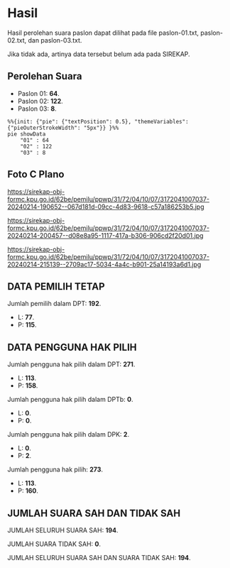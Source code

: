 # Hasil

Hasil perolehan suara paslon dapat dilihat pada file paslon-01.txt, paslon-02.txt, dan paslon-03.txt.

Jika tidak ada, artinya data tersebut belum ada pada SIREKAP.

## Perolehan Suara

 * Paslon 01: **64**.
 * Paslon 02: **122**.
 * Paslon 03: **8**.

```mermaid
%%{init: {"pie": {"textPosition": 0.5}, "themeVariables": {"pieOuterStrokeWidth": "5px"}} }%%
pie showData
    "01" : 64
    "02" : 122
    "03" : 8
```
## Foto C Plano

https://sirekap-obj-formc.kpu.go.id/62be/pemilu/ppwp/31/72/04/10/07/3172041007037-20240214-190652--067d181d-09cc-4d83-9618-c57a186253b5.jpg

https://sirekap-obj-formc.kpu.go.id/62be/pemilu/ppwp/31/72/04/10/07/3172041007037-20240214-200457--d08e8a95-1117-417a-b306-906cd2f20d01.jpg

https://sirekap-obj-formc.kpu.go.id/62be/pemilu/ppwp/31/72/04/10/07/3172041007037-20240214-215139--2709ac17-5034-4a4c-b901-25a14193a6d1.jpg

## DATA PEMILIH TETAP

Jumlah pemilih dalam DPT: **192**.
 * L: **77**.
 * P: **115**.

## DATA PENGGUNA HAK PILIH

Jumlah pengguna hak pilih dalam DPT: **271**.
 * L: **113**.
 * P: **158**.

Jumlah pengguna hak pilih dalam DPTb: **0**.
 * L: **0**.
 * P: **0**.

Jumlah pengguna hak pilih dalam DPK: **2**.
 * L: **0**.
 * P: **2**.

Jumlah pengguna hak pilih: **273**.
 * L: **113**.
 * P: **160**.

## JUMLAH SUARA SAH DAN TIDAK SAH

JUMLAH SELURUH SUARA SAH: **194**.

JUMLAH SUARA TIDAK SAH: **0**.

JUMLAH SELURUH SUARA SAH DAN SUARA TIDAK SAH: **194**.
